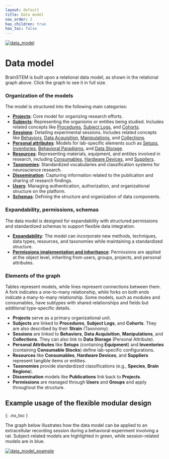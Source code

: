 ```yaml
---
layout: default
title: Data model
nav_order: 2
has_children: true
has_toc: false
---
```

[![data_model](https://support.brainstem.org/assets/images/data_model_v6.png)](https://support.brainstem.org/assets/images/data_model_v6.png)

# Data model

BrainSTEM is built upon a relational data model, as shown in the relational graph above. Click the graph to see it in full size.

### Organization of the models
The model is structured into the following main categories:

- [__Projects__](/datamodel/project): Core model for organizing research efforts.
- [__Subjects__](/datamodel/subject): Representing the organisms or entities being studied. Includes related concepts like [Procedures](/datamodel/subjects/procedure), [Subject Logs](/datamodel/subjects/subjectlog), and [Cohorts](/datamodel/subjects/cohort).
- [__Sessions__](/datamodel/session): Detailing experimental sessions. Includes related concepts like [Behaviors](/datamodel/sessions/behavior), [Data Acquisition](/datamodel/sessions/dataacquisition), [Manipulations](/datamodel/sessions/manipulation), and [Collections](/datamodel/sessions/collection).
- [__Personal attributes__](/datamodel/personal_attributes/): Models for lab-specific elements such as [Setups](/datamodel/personal_attributes/setup), [Inventories](/datamodel/personal_attributes/inventory), [Behavioral Paradigms](/datamodel/personal_attributes/behavioralparadigm), and [Data Storage](/datamodel/personal_attributes/datastorage).
- [__Resources__](/datamodel/resources/): Representing materials, equipment, and entities involved in research, including [Consumables](/datamodel/resources/consumable), [Hardware Devices](/datamodel/resources/hardwaredevice), and [Suppliers](/datamodel/resources/supplier).
- [__Taxonomies__](/datamodel/taxonomies/): Standardized vocabularies and classification systems for neuroscience research.
- [__Dissemination__](/datamodel/dissemination/): Capturing information related to the publication and sharing of research findings.
- [__Users__](/datamodel/users/): Managing authentication, authorization, and organizational structure on the platform.
- [__Schemas__](/datamodel/schemas/): Defining the structure and organization of data components.

### Expandability, permissions, schemas
The data model is designed for expandability with structured permissions and standardized schemas to support flexible data integration.

- [__Expandability__](/datamodel/expandability/): The model can incorporate new methods, techniques, data types, resources, and taxonomies while maintaining a standardized structure.
- [__Permissions implementation and inheritance__](/datamodel/permissions/): Permissions are applied at the object level, inheriting from users, groups, projects, and personal attributes.

### Elements of the graph
Tables represent models, while lines represent connections between them. A fork indicates a one-to-many relationship, while forks on both ends indicate a many-to-many relationship. Some models, such as modules and consumables, have subtypes with shared relationships and fields but additional type-specific details.

- __Projects__ serve as a primary organizational unit.
- __Subjects__ are linked to __Procedures__, __Subject Logs__, and __Cohorts__. They are also described by their __Strain__ (Taxonomy).
- __Sessions__ are linked to __Behaviors__, __Data Acquisition__, __Manipulations__, and __Collections__. They can also link to __Data Storage__ (Personal Attribute).
- __Personal Attributes__ like __Setups__ (containing __Equipment__) and __Inventories__ (containing __Consumable Stocks__) define lab-specific configurations.
- __Resources__ like __Consumables__, __Hardware Devices__, and __Suppliers__ represent tangible items or entities.
- __Taxonomies__ provide standardized classifications (e.g., __Species__, __Brain Regions__).
- __Dissemination__ models like __Publications__ link back to __Projects__.
- __Permissions__ are managed through __Users__ and __Groups__ and apply throughout the structure.

## Example usage of the flexible modular design
{: .no_toc }

The graph below illustrates how the data model can be applied to an extracellular recording session during a behavioral experiment involving a rat. Subject-related models are highlighted in green, while session-related models are in blue.

[![data_model_example](https://support.brainstem.org/assets/images/data_model_example_v6.png)](https://support.brainstem.org/assets/images/data_model_example_v6.png)
